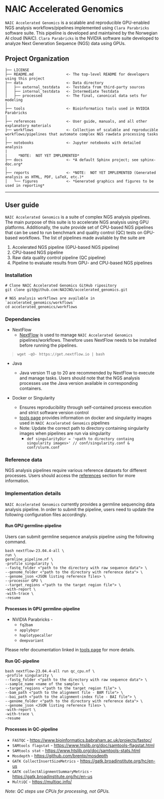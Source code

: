 # NAIC Accelerated Genomics

`NAIC Accelerated Genomics` is a scalable and reproducible GPU-enabled NGS analysis workflows/pipelines implemented using `Clara Parabricks` software suite. This pipeline is developed and maintained by the Norwegian AI cloud (NAIC). `Clara Parabricks` is the NVIDIA software suite developed to analyze Next Generation Sequence (NGS) data using GPUs.

## Project Organization

    ├── LICENSE
    ├── README.md               <- The top-level README for developers using this project
    ├── data                    <- Data directory
    │   ├── external_testdata   <- Testdata from third-party sources
    │   ├── internal_testdata   <- Intermediate Testdata 
    │   ├── processed           <- The final, canonical data sets for modeling
    │
    ├── tools                   <- Bioinformatics tools used in NVIDIA Parabricks
    │
    ├── references              <- User guide, manuals, and all other explanatory materials
    ├── workflows               <- Collection of scalable and reproducible workflows/pipelines that automate complex NGS rawdata processing tasks 
    |
    ├── notebooks               <- Jupyter notebooks with detailed analysis
    |
    |     *NOTE:  NOT YET IMPLEMENTED*
    ├── docs                    <- *A default Sphinx project; see sphinx-doc.org*
    |
    ├── reports                 <- *NOTE:  NOT YET IMPLEMENTED (Generated analysis as HTML, PDF, LaTeX, etc.)*
    │   └── figures             <- *Generated graphics and figures to be used in reporting*

--------

## User guide

`NAIC Accelerated Genomics` is a suite of complex NGS analysis pipelines. The main purpose of this suite is to accelerate NGS analysis using GPU platforms. Additionally, the suite provide set of CPU-based NGS pipelines that can be used to run benchmark and quality control (QC) tests on GPU-based workflows. The list of pipelines made available by the suite are

1. Accelerated NGS pipeline (GPU-based NGS pipeline)
2. CPU-based NGS pipeline
3. Raw data quality control pipeline (QC pipeline)
4. Pipeline to evaluate results from GPU- and CPU-based NGS pipelines

### Installation

    # Clone NAIC Accelerated Genomics GitHub ripository
    git clone git@github.com:NAICNO/accelerated_genomics.git

    # NGS analysis workflows are available in `accelerated_genomics/workflows`
    cd accelerated_genomics/workflows

### Dependancies

* NextFlow
  * [NextFlow](https://www.nextflow.io/) is used to manage `NAIC Accelerated Genomics` pipelines/workflows. Therefore uses NextFlow needs to be installed before running the pipelines.

> ```
> wget -qO- https://get.nextflow.io | bash
> ```

* Java
  * Java version 11 up to 20 are recommended by NextFlow to execute and manage tasks. Users should note that the NGS analysis processes use the Java version available in corresponding containers.

* Docker or Singularity
  * Ensures reproducibility through self-contained process execution and strict software version control
  * [tools page](tools/README_Parabricks.md) provides information on docker and singularity images used in `NAIC Accelerated Genomics` pipelines
  * Note: Update the correct path to directory containing singularity images when pipelines are run via singularity
    * `def singularityDir = '<path to directory containg singularity images>' // conf/singularity.conf & conf/slurm.conf`

### Reference data

NGS analysis pipelines require various reference datasets for different processes. Users should access the [references](references) section for more information.

### Implementation details

`NAIC Accelerated Genomics` currently provides a germline sequencing data analysis pipeline. In order to submit the pipeline, users need to update the following configuration files accordingly.

#### Run GPU germline-pipeline

Users can submit germline sequence analysis pipeline using the following command.

    bash nextflow-23.04.4-all \
    run \
    germline_pipeline.nf \
    -profile singularity \
    --fastq_folder <"path to the directory with raw sequence data"> \
    --genome_folder <"path to the directory with reference data"> \
    --genome_json <JSON listing reference files> \
    --processor GPU \
    --target_regions <"path to the target region file"> \
    -with-report \
    -with-trace \
    -resume

#### Processes in GPU germline-pipeline

* NVIDIA Parabricks -
  * `fq2bam`
  * `applybqsr`
  * `haplotypecaller`
  * `deepvariant`

Please refer documentation linked in [tools page](tools/README_Parabricks.md) for more details.

#### Run QC-pipeline

    bash nextflow-23.04.4-all run qc_cpu.nf \
    -profile singularity \
    --fastq_folder <"path to the directory with raw sequence data"> \
    --sample_name <name of the sample> \
    --target_regions <"path to the target region file"> \
    --bam_path <"path to the alignment file - BAM file"> \
    --bai_path <"path to the alignment-index file - BAI file"> \
    --genome_folder <"path to the directory with reference data"> \
    --genome_json <JSON listing reference files> \
    -with-report \
    -with-trace \
    -resume

#### Processes in QC-pipeline

* `FASTQC` - https://www.bioinformatics.babraham.ac.uk/projects/fastqc/
* `SAMtools flagstat` - https://www.htslib.org/doc/samtools-flagstat.html
* `SAMtools stat` - https://www.htslib.org/doc/samtools-stats.html
* `Mosdepth` - https://github.com/brentp/mosdepth
* `GATK CollectInsertSizeMetrics` - https://gatk.broadinstitute.org/hc/en-us
* `GATK collectAlignmentSummaryMetrics` - https://gatk.broadinstitute.org/hc/en-us
* `MultiQC` - https://multiqc.info/

*Note: QC steps use CPUs for processing, not GPUs.*
